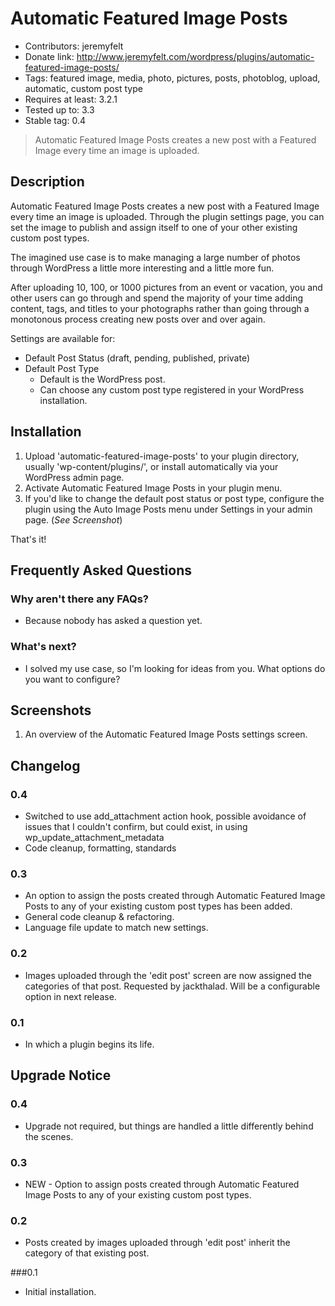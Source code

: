 # Automatic Featured Image Posts
* Contributors: jeremyfelt
* Donate link: http://www.jeremyfelt.com/wordpress/plugins/automatic-featured-image-posts/
* Tags: featured image, media, photo, pictures, posts, photoblog, upload, automatic, custom post type
* Requires at least: 3.2.1
* Tested up to: 3.3
* Stable tag: 0.4

> Automatic Featured Image Posts creates a new post with a Featured Image every time an image is uploaded.

## Description

Automatic Featured Image Posts creates a new post with a Featured Image every time an image is uploaded. Through the plugin settings page, you can set the image to publish and assign itself to one of your other existing custom post types.

The imagined use case is to make managing a large number of photos through WordPress a little more interesting and a little more fun.

After uploading 10, 100, or 1000 pictures from an event or vacation, you and other users can go through and spend the majority of your time adding content, tags, and titles to your photographs rather than going through a monotonous process creating new posts over and over again.

Settings are available for:

* Default Post Status (draft, pending, published, private)
* Default Post Type
    * Default is the WordPress post.
    * Can choose any custom post type registered in your WordPress installation.

## Installation
1. Upload 'automatic-featured-image-posts' to your plugin directory, usually 'wp-content/plugins/', or install automatically via your WordPress admin page.
1. Activate Automatic Featured Image Posts in your plugin menu.
1. If you'd like to change the default post status or post type, configure the plugin using the Auto Image Posts menu under Settings in your admin page. (*See Screenshot*)

That's it!

## Frequently Asked Questions
### Why aren't there any FAQs?
* Because nobody has asked a question yet.

### What's next?
* I solved my use case, so I'm looking for ideas from you. What options do you want to configure?

## Screenshots
1. An overview of the Automatic Featured Image Posts settings screen.

## Changelog

### 0.4
* Switched to use add_attachment action hook, possible avoidance of issues that I couldn't confirm, but could exist, in using wp_update_attachment_metadata
* Code cleanup, formatting, standards

### 0.3
* An option to assign the posts created through Automatic Featured Image Posts to any of your existing custom post types has been added.
* General code cleanup & refactoring.
* Language file update to match new settings.

### 0.2
* Images uploaded through the 'edit post' screen are now assigned the categories of that post. Requested by jackthalad. Will be a configurable option in next release.

### 0.1
* In which a plugin begins its life.

## Upgrade Notice

### 0.4
* Upgrade not required, but things are handled a little differently behind the scenes.

### 0.3
* NEW - Option to assign posts created through Automatic Featured Image Posts to any of your existing custom post types.

### 0.2
* Posts created by images uploaded through 'edit post' inherit the category of that existing post.

###0.1
* Initial installation.